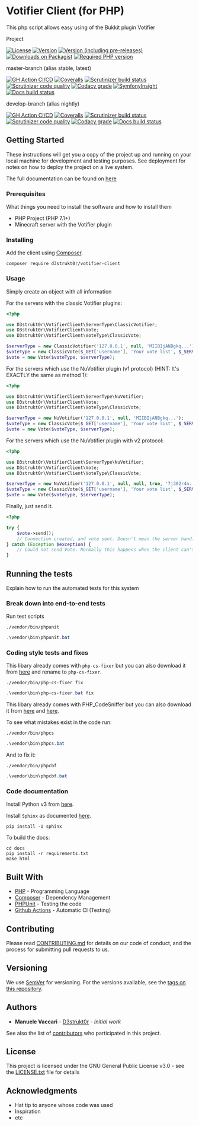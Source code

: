 # Votifier Client (for PHP)

This php script allows easy using of the Bukkit plugin Votifier

Project

[![License](https://img.shields.io/packagist/l/d3strukt0r/votifier-client)][license]
[![Version](https://img.shields.io/packagist/v/d3strukt0r/votifier-client?label=latest%20release)][packagist]
[![Version (including pre-releases)](https://img.shields.io/packagist/v/D3strukt0r/votifier-client?include_prereleases&label=latest%20pre-release)][packagist]
[![Downloads on Packagist](https://img.shields.io/packagist/dt/d3strukt0r/votifier-client)][packagist]
[![Required PHP version](https://img.shields.io/packagist/php-v/d3strukt0r/votifier-client)][packagist]

master-branch (alias stable, latest)

[![GH Action CI/CD](https://github.com/D3strukt0r/votifier-client-php/workflows/CI/CD/badge.svg?branch=master)][gh-action]
[![Coveralls](https://img.shields.io/coveralls/github/D3strukt0r/votifier-client-php/master)][coveralls]
[![Scrutinizer build status](https://img.shields.io/scrutinizer/build/g/D3strukt0r/votifier-client-php/master?label=scrutinizer%20build)][scrutinizer]
[![Scrutinizer code quality](https://img.shields.io/scrutinizer/quality/g/D3strukt0r/votifier-client-php/master?label=scrutinizer%20code%20quality)][scrutinizer]
[![Codacy grade](https://img.shields.io/codacy/grade/d97c7e16f5d24924b39f9776eeb02259/master?label=codacy%20code%20quality)][codacy]
[![SymfonyInsight](https://insight.symfony.com/projects/6056fd3d-1c44-4fa9-981d-c99ba2192c0f/mini.svg)][sensiolabs]
[![Docs build status](https://img.shields.io/readthedocs/votifier-client-php/stable)][rtfd]

develop-branch (alias nightly)

[![GH Action CI/CD](https://github.com/D3strukt0r/votifier-client-php/workflows/CI/CD/badge.svg?branch=develop)][gh-action]
[![Coveralls](https://img.shields.io/coveralls/github/D3strukt0r/votifier-client-php/develop)][coveralls]
[![Scrutinizer build status](https://img.shields.io/scrutinizer/build/g/D3strukt0r/votifier-client-php/develop?label=scrutinizer%20build)][scrutinizer]
[![Scrutinizer code quality](https://img.shields.io/scrutinizer/quality/g/D3strukt0r/votifier-client-php/develop?label=scrutinizer%20code%20quality)][scrutinizer]
[![Codacy grade](https://img.shields.io/codacy/grade/d97c7e16f5d24924b39f9776eeb02259/develop?label=codacy%20code%20quality)][codacy]
[![Docs build status](https://img.shields.io/readthedocs/votifier-client-php/latest)][rtfd]

## Getting Started

These instructions will get you a copy of the project up and running on your local machine for development and testing purposes. See deployment for notes on how to deploy the project on a live system.

The full documentation can be found on [here](https://votifier-client-php-docs.manuele-vaccari.ch)

### Prerequisites

What things you need to install the software and how to install them

-   PHP Project (PHP 7.1+)
-   Minecraft server with the Votifier plugin

### Installing

Add the client using [Composer](http://getcomposer.org/).

```shell
composer require d3strukt0r/votifier-client
```

### Usage

Simply create an object with all information

For the servers with the classic Votifier plugins:

```php
<?php

use D3strukt0r\VotifierClient\ServerType\ClassicVotifier;
use D3strukt0r\VotifierClient\Vote;
use D3strukt0r\VotifierClient\VoteType\ClassicVote;

$serverType = new ClassicVotifier('127.0.0.1', null, 'MIIBIjANBgkq...');
$voteType = new ClassicVote($_GET['username'], 'Your vote list', $_SERVER['REMOTE_ADDR']);
$vote = new Vote($voteType, $serverType);
```

For the servers which use the NuVotifier plugin (v1 protocol) (HINT: It's EXACTLY the same as method 1):

```php
<?php

use D3strukt0r\VotifierClient\ServerType\NuVotifier;
use D3strukt0r\VotifierClient\Vote;
use D3strukt0r\VotifierClient\VoteType\ClassicVote;

$serverType = new NuVotifier('127.0.0.1', null, 'MIIBIjANBgkq...');
$voteType = new ClassicVote($_GET['username'], 'Your vote list', $_SERVER['REMOTE_ADDR']);
$vote = new Vote($voteType, $serverType);
```

For the servers which use the NuVotifier plugin with v2 protocol:

```php
<?php

use D3strukt0r\VotifierClient\ServerType\NuVotifier;
use D3strukt0r\VotifierClient\Vote;
use D3strukt0r\VotifierClient\VoteType\ClassicVote;

$serverType = new NuVotifier('127.0.0.1', null, null, true, '7j302r4n...');
$voteType = new ClassicVote($_GET['username'], 'Your vote list', $_SERVER['REMOTE_ADDR']);
$vote = new Vote($voteType, $serverType);
```

Finally, just send it.

```php
<?php

try {
    $vote->send();
    // Connection created, and vote sent. Doesn't mean the server handled it correctly, but the client did.
} catch (Exception $exception) {
    // Could not send Vote. Normally this happens when the client can't create a connection.
}
```

## Running the tests

Explain how to run the automated tests for this system

### Break down into end-to-end tests

Run test scripts

```shell
./vendor/bin/phpunit
```

```powershell
.\vendor\bin\phpunit.bat
```

### Coding style tests and fixes

This libary already comes with `php-cs-fixer` but you can also download it from
[here](https://cs.symfony.com/download/php-cs-fixer-v2.phar) and rename to `php-cs-fixer`.

```shell
./vendor/bin/php-cs-fixer fix
```

```powershell
.\vendor\bin\php-cs-fixer.bat fix
```

This libary already comes with PHP_CodeSniffer but you can also download it from
[here](https://squizlabs.github.io/PHP_CodeSniffer/phpcs.phar) and
[here](https://squizlabs.github.io/PHP_CodeSniffer/phpcbf.phar).

To see what mistakes exist in the code run:

```shell
./vendor/bin/phpcs
```

```powershell
.\vendor\bin\phpcs.bat
```

And to fix it:

```shell
./vendor/bin/phpcbf
```

```powershell
.\vendor\bin\phpcbf.bat
```

### Code documentation

Install Python v3 from [here](https://www.python.org/downloads/).

Install `Sphinx` as documented [here](https://www.sphinx-doc.org/en/master/usage/installation.html).

```shell
pip install -U sphinx
```

To build the docs:

```shell
cd docs
pip install -r requirements.txt
make html
```

## Built With

-   [PHP](https://www.php.net/) - Programming Language
-   [Composer](https://getcomposer.org/) - Dependency Management
-   [PHPUnit](https://phpunit.de/) - Testing the code
-   [Github Actions](https://github.com/features/actions) - Automatic CI (Testing)

## Contributing

Please read [CONTRIBUTING.md](CONTRIBUTING.md) for details on our code of conduct, and the process for submitting pull requests to us.

## Versioning

We use [SemVer](http://semver.org/) for versioning. For the versions available, see the [tags on this repository](https://github.com/D3strukt0r/votifier-client-php/tags).

## Authors

-   **Manuele Vaccari** - [D3strukt0r](https://github.com/D3strukt0r) - _Initial work_

See also the list of [contributors](https://github.com/D3strukt0r/votifier-client-php/contributors) who participated in this project.

## License

This project is licensed under the GNU General Public License v3.0 - see the [LICENSE.txt](LICENSE.txt) file for details

## Acknowledgments

-   Hat tip to anyone whose code was used
-   Inspiration
-   etc

[license]: https://github.com/D3strukt0r/votifier-client-php/blob/master/LICENSE.txt
[packagist]: https://packagist.org/packages/d3strukt0r/votifier-client
[gh-action]: https://github.com/D3strukt0r/votifier-client-php/actions
[coveralls]: https://coveralls.io/github/D3strukt0r/votifier-client-php
[scrutinizer]: https://scrutinizer-ci.com/g/D3strukt0r/votifier-client-php/
[sensiolabs]: https://insight.symfony.com/projects/6056fd3d-1c44-4fa9-981d-c99ba2192c0f
[codacy]: https://www.codacy.com/manual/D3strukt0r/votifier-client-php
[rtfd]: https://readthedocs.org/projects/votifier-client-php/
